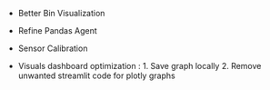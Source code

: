 - Better Bin Visualization 

- Refine Pandas Agent
- Sensor Calibration
- Visuals dashboard optimization : 1. Save graph locally 2. Remove unwanted streamlit code for plotly graphs
